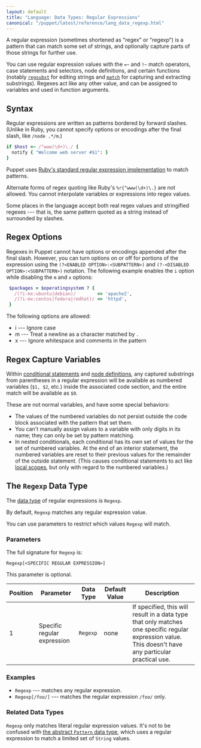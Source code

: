 ```yaml
---
layout: default
title: "Language: Data Types: Regular Expressions"
canonical: "/puppet/latest/reference/lang_data_regexp.html"
---
```


[regsubst]: /puppet/4.3/reference/function.html#regsubst
[match]: /puppet/4.3/reference/function.html#match
[ruby_regexp]: http://ruby-doc.org/core/Regexp.html
[conditional]: ./lang_conditional.html
[node]: ./lang_node_definitions.html
[local]: ./lang_scope.html#local-scopes
[data type]: ./lang_data_type.html
[pattern]: ./lang_data_abstract.html#pattern


A regular expression (sometimes shortened as "regex" or "regexp") is a pattern that can match some set of strings, and optionally capture parts of those strings for further use.

You can use regular expression values with the `=~` and `!~` match operators, case statements and selectors, node definitions, and certain functions (notably [`regsubst`][regsubst] for editing strings and [`match`][match] for capturing and extracting substrings). Regexes act like any other value, and can be assigned to variables and used in function arguments.

## Syntax

Regular expressions are written as patterns bordered by forward slashes. (Unlike in Ruby, you cannot specify options or encodings after the final slash, like `/node .*/m`.)

~~~ ruby
if $host =~ /^www(\d+)\./ {
  notify { "Welcome web server #$1": }
}
~~~

Puppet uses [Ruby's standard regular expression implementation][ruby_regexp] to match patterns.

Alternate forms of regex quoting like Ruby's `%r{^www(\d+)\.}` are not allowed. You cannot interpolate variables or expressions into regex values.

Some places in the language accept both real regex values and stringified regexes --- that is, the same pattern quoted as a string instead of surrounded by slashes.

## Regex Options

Regexes in Puppet cannot have options or encodings appended after the final slash. However, you can turn options on or off for portions of the expression using the `(?<ENABLED OPTION>:<SUBPATTERN>)` and `(?-<DISABLED OPTION>:<SUBPATTERN>)` notation. The following example enables the `i` option while disabling the `m` and `x` options:

~~~ ruby
 $packages = $operatingsystem ? {
   /(?i-mx:ubuntu|debian)/        => 'apache2',
   /(?i-mx:centos|fedora|redhat)/ => 'httpd',
 }
~~~

The following options are allowed:

* i --- Ignore case
* m --- Treat a newline as a character matched by `.`
* x --- Ignore whitespace and comments in the pattern

## Regex Capture Variables

Within [conditional statements][conditional] and [node definitions][node], any captured substrings from parentheses in a regular expression will be available as numbered variables (`$1, $2`, etc.) inside the associated code section, and the entire match will be available as `$0`.

These are not normal variables, and have some special behaviors:

* The values of the numbered variables do not persist outside the code block associated with the pattern that set them.
* You can't manually assign values to a variable with only digits in its name; they can only be set by pattern matching.
* In nested conditionals, each conditional has its own set of values for the set of numbered variables. At the end of an interior statement, the numbered variables are reset to their previous values for the remainder of the outside statement. (This causes conditional statements to act like [local scopes][local], but only with regard to the numbered variables.)

## The `Regexp` Data Type

The [data type][] of regular expressions is `Regexp`.

By default, `Regexp` matches any regular expression value.

You can use parameters to restrict which values `Regexp` will match.

### Parameters

The full signature for `Regexp` is:

    Regexp[<SPECIFIC REGULAR EXPRESSION>]

This parameter is optional.

Position | Parameter        | Data Type | Default Value | Description
---------| -----------------|-----------|---------------|------------
1 | Specific regular expression | `Regexp` | none | If specified, this will result in a data type that only matches one specific regular expression value. This doesn't have any particular practical use.

### Examples

* `Regexp` --- matches any regular expression.
* `Regexp[/foo/]` --- matches the regular expression `/foo/` only.

### Related Data Types

`Regexp` only matches literal regular expression values. It's not to be confused with [the abstract `Pattern` data type][pattern], which uses a regular expression to match a limited set of `String` values.
